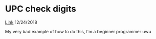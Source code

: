 # UPC check digits
[Link](https://www.reddit.com/r/dailyprogrammer/comments/a72sdj/20181217_challenge_370_easy_upc_check_digits/)
12/24/2018

My very bad example of how to do this, I'm a beginner programmer uwu